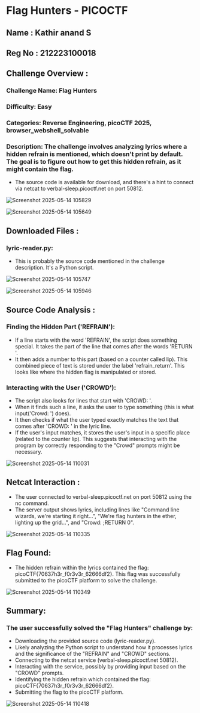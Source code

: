 # Flag Hunters - PICOCTF
## Name : Kathir anand S
## Reg No : 212223100018
## Challenge Overview :

### Challenge Name: Flag Hunters
### Difficulty: Easy
### Categories: Reverse Engineering, picoCTF 2025, browser_webshell_solvable
### Description: The challenge involves analyzing lyrics where a hidden refrain is mentioned, which doesn't print by default. The goal is to figure out how to get this hidden refrain, as it might contain the flag. 
 * The source code is available for download, and there's a hint to connect via netcat to verbal-sleep.picoctf.net on port 50812.

![Screenshot 2025-05-14 105829](https://github.com/user-attachments/assets/9dd04587-f794-4a9b-becc-a7cdda6d712a)

![Screenshot 2025-05-14 105649](https://github.com/user-attachments/assets/211e2285-c9e0-40c4-b74e-7eadf69ff089)

## Downloaded Files :

### lyric-reader.py: 
 * This is probably the source code mentioned in the challenge description. It's a Python script.
   
![Screenshot 2025-05-14 105747](https://github.com/user-attachments/assets/7400afff-6262-4fe5-a0ed-f3b9464859d3)

![Screenshot 2025-05-14 105946](https://github.com/user-attachments/assets/89b34cff-e157-42e8-974f-bdbe262b9de1)

## Source Code Analysis :
### Finding the Hidden Part ('REFRAIN'):
 * If a line starts with the word 'REFRAIN', the script does something special. It takes the part of the line that comes after the words 'RETURN '.
 * It then adds a number to this part (based on a counter called lip). This combined piece of text is stored under the label 'refrain_return'. This looks like where the hidden flag is manipulated or stored.

### Interacting with the User ('CROWD'):
 * The script also looks for lines that start with 'CROWD: '.
 * When it finds such a line, it asks the user to type something (this is what input('Crowd: ') does).
 * It then checks if what the user typed exactly matches the text that comes after 'CROWD: ' in the lyric line.
 * If the user's input matches, it stores the user's input in a specific place (related to the counter lip). This suggests that interacting with the program by correctly responding to the "Crowd" prompts might be necessary.

![Screenshot 2025-05-14 110031](https://github.com/user-attachments/assets/0830147d-d9ab-4d83-bf3f-2067daf60c63)

## Netcat Interaction :
 * The user connected to verbal-sleep.picoctf.net on port 50812 using the nc command.
 * The server output shows lyrics, including lines like "Command line wizards, we're starting it right...", "We're flag hunters in the ether, lighting up the grid...", and "Crowd: ;RETURN 0".

![Screenshot 2025-05-14 110335](https://github.com/user-attachments/assets/1fd3f4ab-328f-4a7b-af91-8283410314cd)

## Flag Found:
 * The hidden refrain within the lyrics contained the flag: picoCTF{70637h3r_f0r3v3r_62666df2}. This flag was successfully submitted to the picoCTF platform to solve the challenge.

![Screenshot 2025-05-14 110349](https://github.com/user-attachments/assets/c339cd67-ad9a-4136-8228-1cf92f67748a)

## Summary:

### The user successfully solved the "Flag Hunters" challenge by:
 * Downloading the provided source code (lyric-reader.py).
 * Likely analyzing the Python script to understand how it processes lyrics and the significance of the "REFRAIN" and "CROWD" sections.
 * Connecting to the netcat service (verbal-sleep.picoctf.net 50812).
 * Interacting with the service, possibly by providing input based on the "CROWD" prompts.
 * Identifying the hidden refrain which contained the flag: picoCTF{70637h3r_f0r3v3r_62666df2}.
 * Submitting the flag to the picoCTF platform.

![Screenshot 2025-05-14 110418](https://github.com/user-attachments/assets/0981d755-c95d-4b35-a41d-219c270b873a)

